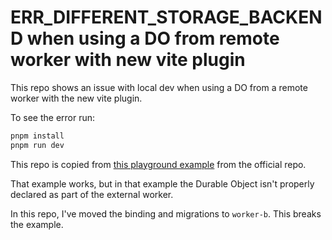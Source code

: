 # ERR_DIFFERENT_STORAGE_BACKEND when using a DO from remote worker with new vite plugin

This repo shows an issue with local dev when using a DO from a remote worker with the new vite plugin.

To see the error run:

```sh
pnpm install
pnpm run dev
```

This repo is copied from [this playground example](https://github.com/cloudflare/workers-sdk/tree/main/packages/vite-plugin-cloudflare/playground/external-durable-objects) from the official repo.

That example works, but in that example the Durable Object isn't properly declared as part of the external worker.

In this repo, I've moved the binding and migrations to `worker-b`.
This breaks the example.